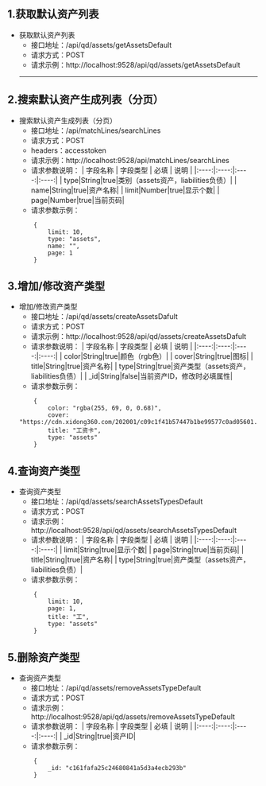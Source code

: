 ## 1.获取默认资产列表
* <span id = "strategy">获取默认资产列表</span>
    * 接口地址：/api/qd/assets/getAssetsDefault
    * 请求方式：POST
    <!--* headers：accesstoken-->
    * 请求示例：http://localhost:9528/api/qd/assets/getAssetsDefault
    ---
## 2.搜索默认资产生成列表（分页）
* <span id = "strategy">搜索默认资产生成列表（分页）</span>
    * 接口地址：/api/matchLines/searchLines
    * 请求方式：POST
    * headers：accesstoken
    * 请求示例：http://localhost:9528/api/matchLines/searchLines
     * 请求参数说明： 
        | 字段名称 | 字段类型 | 必填 | 说明 |
        |:----:|:----:|:----:|:----:|
        | type|String|true|类别（assets资产，liabilities负债）|
        | name|String|true|资产名称|
        | limit|Number|true|显示个数|
        | page|Number|true|当前页码|
    * 请求参数示例：
    ```
        {
            limit: 10,
            type: "assets",
            name: "",
            page: 1
        }
    ```
## 3.增加/修改资产类型
* <span id = "strategy">增加/修改资产类型</span>
    * 接口地址：/api/qd/assets/createAssetsDafult
    * 请求方式：POST
    <!--* headers：accesstoken-->
    * 请求示例：http://localhost:9528/api/qd/assets/createAssetsDafult
     * 请求参数说明： 
        | 字段名称 | 字段类型 | 必填 | 说明 |
        |:----:|:----:|:----:|:----:|
        | color|String|true|颜色（rgb色）|
        | cover|String|true|图标|
        | title|String|true|资产名称|
        | type|String|true|资产类型（assets资产，liabilities负债）|
        | _id|String|false|当前资产ID，修改时必填属性|
    * 请求参数示例：
    ```
        {
            color: "rgba(255, 69, 0, 0.68)",
            cover: "https://cdn.xidong360.com/202001/c09c1f41b57447b1be99577c0ad05601.jpg",
            title: "工资卡",
            type: "assets"
        }
    ```
## 4.查询资产类型
* <span id = "strategy">查询资产类型</span>
    * 接口地址：/api/qd/assets/searchAssetsTypesDefault
    * 请求方式：POST
    <!--* headers：accesstoken-->
    * 请求示例：http://localhost:9528/api/qd/assets/searchAssetsTypesDefault
     * 请求参数说明： 
        | 字段名称 | 字段类型 | 必填 | 说明 |
        |:----:|:----:|:----:|:----:|
        | limit|String|true|显示个数|
        | page|String|true|当前页码|
        | title|String|true|资产名称|
        | type|String|true|资产类型（assets资产，liabilities负债）|
    * 请求参数示例：
    ```
        {
            limit: 10,
            page: 1,
            title: "工",
            type: "assets"
        }
    ```
## 5.删除资产类型
* <span id = "strategy">查询资产类型</span>
    * 接口地址：/api/qd/assets/removeAssetsTypeDefault
    * 请求方式：POST
    <!--* headers：accesstoken-->
    * 请求示例：http://localhost:9528/api/qd/assets/removeAssetsTypeDefault
     * 请求参数说明： 
        | 字段名称 | 字段类型 | 必填 | 说明 |
        |:----:|:----:|:----:|:----:|
        | _id|String|true|资产ID|
    * 请求参数示例：
    ```
        {
            _id: "c161fafa25c24680841a5d3a4ecb293b"
        }
    ```
